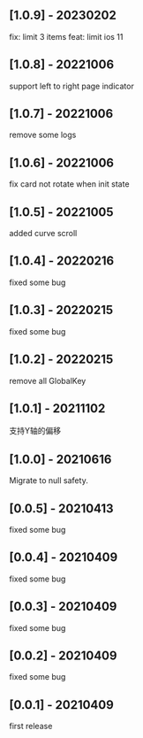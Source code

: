 ## [1.0.9] - 20230202
fix: limit 3 items
feat: limit ios 11
## [1.0.8] - 20221006
support left to right page indicator
## [1.0.7] - 20221006
remove some logs
## [1.0.6] - 20221006
fix card not rotate when init state
## [1.0.5] - 20221005
added curve scroll
## [1.0.4] - 20220216
fixed some bug
## [1.0.3] - 20220215
fixed some bug
## [1.0.2] - 20220215
remove all GlobalKey
## [1.0.1] - 20211102
支持Y轴的偏移
## [1.0.0] - 20210616
Migrate to null safety.
## [0.0.5] - 20210413
fixed some bug
## [0.0.4] - 20210409
fixed some bug
## [0.0.3] - 20210409
fixed some bug
## [0.0.2] - 20210409
fixed some bug
## [0.0.1] - 20210409
first release
